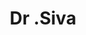 ---
layout: doctor
profilePic : https://images.rawpixel.com/image_png_800/cHJpdmF0ZS9sci9pbWFnZXMvd2Vic2l0ZS8yMDIzLTA4L3Jhd3BpeGVsb2ZmaWNlNl9hX3Bob3RvX29mX2FfbWlkZGxlX2FnZV9tYWxlX2luZGlhbl9kb2N0b3JfaXNvbF8wZTAzNGE0YS1iMWU1LTQxOTEtYmU0Zi1iYmE2NWJkMjNmMmEucG5n.png
title: Dr .Siva
specialties: Ophthalmology,Gynaecologist,Surgeon,endocrinologist
description: 
yearsOfExp: 12
location: Egmore
contact: 7890563412
hospitalName: Arif Hospital
avl_days: madurai
_id: 65f2d9d08b085c05a21073db
---